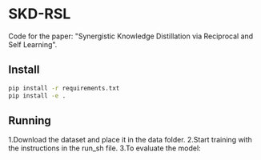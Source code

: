 # SKD-RSL
Code for the paper: "Synergistic Knowledge Distillation via Reciprocal and Self Learning".

## Install
```bash
pip install -r requirements.txt
pip install -e .
```
 
## Running
1.Download the dataset and place it in the data folder.
2.Start training with the instructions in the run_sh file.
3.To evaluate the model:
